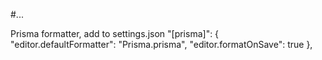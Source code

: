 #...

Prisma formatter, add to settings.json
"[prisma]": {
"editor.defaultFormatter": "Prisma.prisma",
"editor.formatOnSave": true
},
